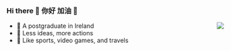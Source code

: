 ### Hi there 👋 你好 加油 👋 

<img align="right" src="https://www.codewars.com/users/freestyletime/badges/large" />

- 🌱 A postgraduate in Ireland
- 🚩 Less ideas, more actions
- 💪 Like sports, video games, and travels
